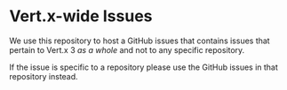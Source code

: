 # Vert.x-wide Issues

We use this repository to host a GitHub issues that contains issues that pertain to Vert.x 3 *as a whole* and not to any specific repository.

If the issue is specific to a repository please use the GitHub issues in that repository instead.
